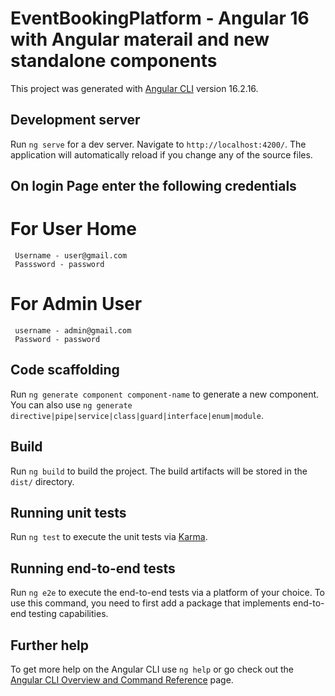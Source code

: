 # EventBookingPlatform  - Angular 16 with Angular materail and new standalone components

This project was generated with [Angular CLI](https://github.com/angular/angular-cli) version 16.2.16.



## Development server

Run `ng serve` for a dev server. Navigate to `http://localhost:4200/`. The application will automatically reload if you change any of the source files.

## On login Page enter the following credentials
# For User Home
     Username - user@gmail.com
     Passsword - password
# For Admin User
     username - admin@gmail.com
     Password - password

## Code scaffolding

Run `ng generate component component-name` to generate a new component. You can also use `ng generate directive|pipe|service|class|guard|interface|enum|module`.

## Build

Run `ng build` to build the project. The build artifacts will be stored in the `dist/` directory.

## Running unit tests

Run `ng test` to execute the unit tests via [Karma](https://karma-runner.github.io).

## Running end-to-end tests

Run `ng e2e` to execute the end-to-end tests via a platform of your choice. To use this command, you need to first add a package that implements end-to-end testing capabilities.

## Further help

To get more help on the Angular CLI use `ng help` or go check out the [Angular CLI Overview and Command Reference](https://angular.io/cli) page.
